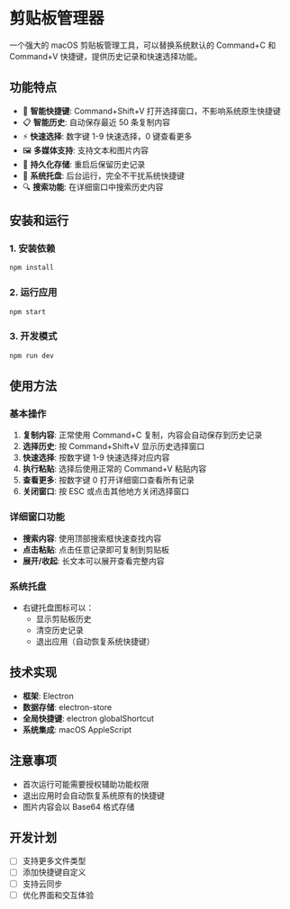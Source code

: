 # 剪贴板管理器

一个强大的 macOS 剪贴板管理工具，可以替换系统默认的 Command+C 和 Command+V 快捷键，提供历史记录和快速选择功能。

## 功能特点

- 🚀 **智能快捷键**: Command+Shift+V 打开选择窗口，不影响系统原生快捷键
- 📋 **智能历史**: 自动保存最近 50 条复制内容
- ⚡ **快速选择**: 数字键 1-9 快速选择，0 键查看更多
- 🖼️ **多媒体支持**: 支持文本和图片内容
- 💾 **持久化存储**: 重启后保留历史记录
- 🎯 **系统托盘**: 后台运行，完全不干扰系统快捷键
- 🔍 **搜索功能**: 在详细窗口中搜索历史内容

## 安装和运行

### 1. 安装依赖
```bash
npm install
```

### 2. 运行应用
```bash
npm start
```

### 3. 开发模式
```bash
npm run dev
```

## 使用方法

### 基本操作
1. **复制内容**: 正常使用 Command+C 复制，内容会自动保存到历史记录
2. **选择历史**: 按 Command+Shift+V 显示历史选择窗口  
3. **快速选择**: 按数字键 1-9 快速选择对应内容
4. **执行粘贴**: 选择后使用正常的 Command+V 粘贴内容
5. **查看更多**: 按数字键 0 打开详细窗口查看所有记录
6. **关闭窗口**: 按 ESC 或点击其他地方关闭选择窗口

### 详细窗口功能
- **搜索内容**: 使用顶部搜索框快速查找内容
- **点击粘贴**: 点击任意记录即可复制到剪贴板
- **展开/收起**: 长文本可以展开查看完整内容

### 系统托盘
- 右键托盘图标可以：
  - 显示剪贴板历史
  - 清空历史记录
  - 退出应用（自动恢复系统快捷键）

## 技术实现

- **框架**: Electron
- **数据存储**: electron-store
- **全局快捷键**: electron globalShortcut
- **系统集成**: macOS AppleScript

## 注意事项

- 首次运行可能需要授权辅助功能权限
- 退出应用时会自动恢复系统原有的快捷键
- 图片内容会以 Base64 格式存储

## 开发计划

- [ ] 支持更多文件类型
- [ ] 添加快捷键自定义
- [ ] 支持云同步
- [ ] 优化界面和交互体验 